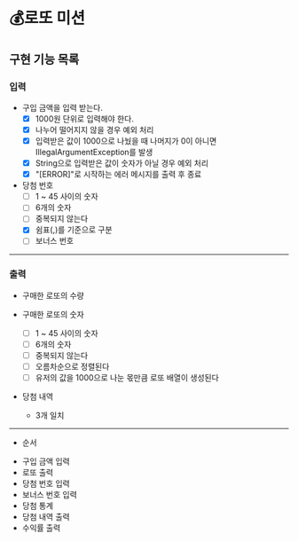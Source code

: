 # 💰로또 미션

## 구현 기능 목록

### 입력
* 구입 금액을 입력 받는다.
  * [x] 1000원 단위로 입력해야 한다.
  * [x] 나누어 떨어지지 않을 경우 예외 처리
  * [x] 입력받은 값이 1000으로 나눴을 때 나머지가 0이 아니면 IllegalArgumentException를 발생
  * [x] String으로 입력받은 값이 숫자가 아닐 경우 예외 처리
  * [x] "[ERROR]"로 시작하는 에러 메시지를 출력 후 종료
* 당첨 번호
  * [ ] 1 ~ 45 사이의 숫자 
  * [ ] 6개의 숫자
  * [ ] 중복되지 않는다
  * [x] 쉼표(,)를 기준으로 구분
  * [ ] 보너스 번호

---

### 출력
* 구매한 로또의 수량

* 구매한 로또의 숫자
  * [ ] 1 ~ 45 사이의 숫자
  * [ ] 6개의 숫자
  * [ ] 중복되지 않는다
  * [ ] 오름차순으로 정렬된다
  * [ ] 유저의 값을 1000으로 나눈 몫만큼 로또 배열이 생성된다

* 당첨 내역
  * 3개 일치

---
* 순서

- 구입 금액 입력
- 로또 출력
- 당첨 번호 입력
- 보너스 번호 입력
- 당첨 통계
- 당첨 내역 출력
- 수익률 출력